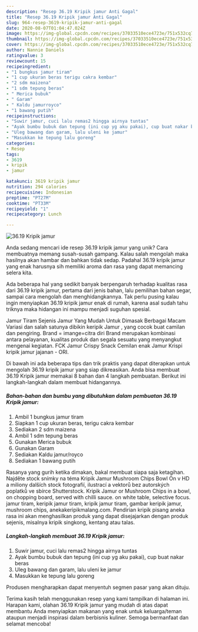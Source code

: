 ```yaml
---
description: "Resep 36.19 Kripik jamur Anti Gagal"
title: "Resep 36.19 Kripik jamur Anti Gagal"
slug: 964-resep-3619-kripik-jamur-anti-gagal
date: 2020-08-07T01:04:47.024Z
image: https://img-global.cpcdn.com/recipes/37033510ece4723e/751x532cq70/3619-kripik-jamur-foto-resep-utama.jpg
thumbnail: https://img-global.cpcdn.com/recipes/37033510ece4723e/751x532cq70/3619-kripik-jamur-foto-resep-utama.jpg
cover: https://img-global.cpcdn.com/recipes/37033510ece4723e/751x532cq70/3619-kripik-jamur-foto-resep-utama.jpg
author: Nannie Daniels
ratingvalue: 3
reviewcount: 15
recipeingredient:
- "1 bungkus jamur tiram"
- "1 cup ukuran beras terigu cakra kembar"
- "2 sdm maizena"
- "1 sdm tepung beras"
- " Merica bubuk"
- " Garam"
- " Kaldu jamurroyco"
- "1 bawang putih"
recipeinstructions:
- "Suwir jamur, cuci lalu remas2 hingga airnya tuntas"
- "Ayak bumbu bubuk dan tepung (ini cup yg aku pakai), cup buat nakar beras"
- "Uleg bawang dan garam, lalu uleni ke jamur"
- "Masukkan ke tepung lalu goreng"
categories:
- Resep
tags:
- 3619
- kripik
- jamur

katakunci: 3619 kripik jamur 
nutrition: 294 calories
recipecuisine: Indonesian
preptime: "PT27M"
cooktime: "PT33M"
recipeyield: "1"
recipecategory: Lunch

---
```



![36.19 Kripik jamur](https://img-global.cpcdn.com/recipes/37033510ece4723e/751x532cq70/3619-kripik-jamur-foto-resep-utama.jpg)

Anda sedang mencari ide resep 36.19 kripik jamur yang unik? Cara membuatnya memang susah-susah gampang. Kalau salah mengolah maka hasilnya akan hambar dan bahkan tidak sedap. Padahal 36.19 kripik jamur yang enak harusnya sih memiliki aroma dan rasa yang dapat memancing selera kita.

Ada beberapa hal yang sedikit banyak berpengaruh terhadap kualitas rasa dari 36.19 kripik jamur, pertama dari jenis bahan, lalu pemilihan bahan segar, sampai cara mengolah dan menghidangkannya. Tak perlu pusing kalau ingin menyiapkan 36.19 kripik jamur enak di rumah, karena asal sudah tahu triknya maka hidangan ini mampu menjadi suguhan spesial.

Jamur Tiram Sejenis Jamur Yang Mudah Untuk Dimasak Berbagai Macam Variasi dan salah satunya dibikin keripik Jamur , yang cocok buat camilan dan pengiring. Brand = imange=citra diri Brand merupakan kombinasi antara pelayanan, kualitas produk dan segala sesuatu yang menyangkut mengenai kegiatan. FCK Jamur Crispy Snack Cemilan enak Jamur Krispi kripik jamur jajanan - ORI.


Di bawah ini ada beberapa tips dan trik praktis yang dapat diterapkan untuk mengolah 36.19 kripik jamur yang siap dikreasikan. Anda bisa membuat 36.19 Kripik jamur memakai 8 bahan dan 4 langkah pembuatan. Berikut ini langkah-langkah dalam membuat hidangannya.

<!--inarticleads1-->

##### Bahan-bahan dan bumbu yang dibutuhkan dalam pembuatan 36.19 Kripik jamur:

1. Ambil 1 bungkus jamur tiram
1. Siapkan 1 cup ukuran beras, terigu cakra kembar
1. Sediakan 2 sdm maizena
1. Ambil 1 sdm tepung beras
1. Gunakan  Merica bubuk
1. Gunakan  Garam
1. Sediakan  Kaldu jamur/royco
1. Sediakan 1 bawang putih


Rasanya yang gurih ketika dimakan, bakal membuat siapa saja ketagihan. Najděte stock snímky na téma Kripik Jamur Mushroom Chips Bowl On v HD a miliony dalších stock fotografií, ilustrací a vektorů bez autorských poplatků ve sbírce Shutterstock. Kripik Jamur or Mushroom Chips in a bowl, on chopping board, served with chilli sauce. on white table, selective focus. jamur tiram, keripik jamur tiram, kripik jamur tiram, gambar keripik jamur, mushroom chips, anekakeripikmalang.com. Pendirian kripik pisang aneka rasa ini akan menghasilkan produk yang dapat disejajarkan dengan produk sejenis, misalnya kripik singkong, kentang atau talas. 

<!--inarticleads2-->

##### Langkah-langkah membuat 36.19 Kripik jamur:

1. Suwir jamur, cuci lalu remas2 hingga airnya tuntas
1. Ayak bumbu bubuk dan tepung (ini cup yg aku pakai), cup buat nakar beras
1. Uleg bawang dan garam, lalu uleni ke jamur
1. Masukkan ke tepung lalu goreng


Produsen mengharapkan dapat menyentuh segmen pasar yang akan dituju. 

Terima kasih telah menggunakan resep yang kami tampilkan di halaman ini. Harapan kami, olahan 36.19 Kripik jamur yang mudah di atas dapat membantu Anda menyiapkan makanan yang enak untuk keluarga/teman ataupun menjadi inspirasi dalam berbisnis kuliner. Semoga bermanfaat dan selamat mencoba!
